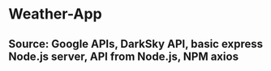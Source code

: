 # Weather-App
## Source: Google APIs, DarkSky API, basic express Node.js server, API from Node.js, NPM axios

